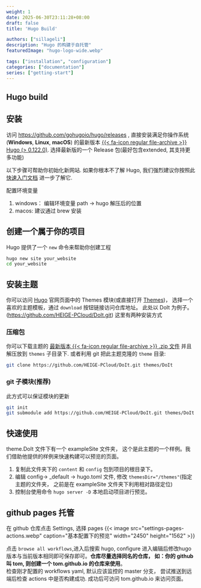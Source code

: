 ```yaml
---
weight: 1
date: 2025-06-30T23:11:28+08:00
draft: false
title: 'Hugo Build'

authors: ["sillageli"]
description: "Hugo 的构建于自托管"
featuredImage: "hugo-logo-wide.webp"

tags: ["installation", "configuration"]
categories: ["documentation"]
series: ["getting-start"]
---
```


## Hugo build 
## 安装

访问 https://github.com/gohugoio/hugo/releases , 直接安装满足你操作系统 (**Windows**, **Linux**, **macOS**) 的最新版本 [{{< fa-icon regular file-archive >}} Hugo (> 0.122.0)](https://gohugo.io/getting-started/installing/).
选择最新版的一个 Release 包(最好包含extended, 其支持更多功能)

以下步骤可帮助你初始化新网站. 如果你根本不了解 Hugo, 我们强烈建议你按照此 [快速入门文档](https://gohugo.io/getting-started/quick-start/) 进一步了解它.



配置环境变量
1. windows： 编辑环境变量 path -> hugo 解压后的位置
2. macos: 建议通过 brew 安装


## 创建一个属于你的项目

Hugo 提供了一个 `new` 命令来帮助你创建工程
```bash
hugo new site your_website
cd your_website
```

## 安装主题

你可以访问 [Hugo](https://gohugo.io/) 官网页面中的 Themes 模块(或直接打开  [Themes](https://themes.gohugo.io/))， 选择一个喜欢的主题模板，通过 `download` 按钮链接访问仓库地址。
此处以 DoIt 为例子。(https://github.com/HEIGE-PCloud/DoIt.git)
这里有两种安装方式
### 压缩包
你可以下载主题的 [最新版本 {{< fa-icon regular file-archive >}} .zip 文件](https://github.com/HEIGE-PCloud/DoIt/releases) 并且解压放到 `themes` 子目录下.
或者利用 git 把此主题克隆的 `theme` 目录: 
~~~bash
git clone https://github.com/HEIGE-PCloud/DoIt.git themes/DoIt
~~~
### git 子模块(推荐)
此方式可以保证模块的更新
```bash
git init 
git submodule add https://github.com/HEIGE-PCloud/DoIt.git themes/DoIt
```

## 快速使用
theme.DoIt 文件下有一个 exampleSite 文件夹， 这个是此主题的一个样例。我们借助他提供的样例来快速构建可以预览的页面。
1. 复制此文件夹下的 `content` 和 `config` 包到项目的根目录下。
2. 编辑 config-> _default -> hugo.toml 文件, 修改 `themesDir="/themes"`(指定主题的文件夹， 之前是在 exampleSite 文件夹下利用相对路径定位)
4. 控制台使用命令 `hugo server -D` 本地启动项目进行预览。

## github pages 托管

[//]: # (在 github 仓库点击 Settings， 选择 pages ![操作图]&#40;settings-pages-actions.jpg "pages-actions"&#41;)
[//]: # ({{< image src="settings-pages-actions.webp" caption="操作" width="2450" height="1562" >}})
在 github 仓库点击 Settings, 选择 pages
{{< image src="settings-pages-actions.webp" caption="基本配置下的预览" width="2450" height="1562" >}}

点击 `browse all workflows`,进入后搜索 hugo, configure 进入编辑后修改hugo版本与当前版本相同即可保存即可。**仓库尽量选择同名的仓库， 
如：你的 github 叫 tom, 则创建一个 tom.github.io 的仓库来使用**。 <br/>
检查刚才配置的 workflows yaml, 默认应该监控的 master 分支， 尝试推送到远端后检查 actions 中是否构建成功.  成功后可访问 tom.github.io 来访问页面。